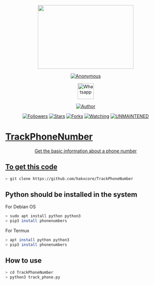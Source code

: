 <p align="center">
  <img src="https://raw.githubusercontent.com/hakxcore/TrackPhoneNumber/main/media/TrackPhoneNumber.png" width="300" height="200"/>
</p>
<p align="center">
<a href="#"><img title="Anonymous" src="https://img.shields.io/badge/-%20TrackPhoneNumber-green%3FcolorA%3D%2523ff0000%26colorB%3D%2523017e40"></a>
</p>
<p align="center">
  <a href="https://wa.me/+916006511429"><img title="Whatsapp" src="https://simpleicons.org/icons/whatsapp.svg" width="50" height="50"></a>
</p>
<p align="center">
<a href="https://github.com/hakxcore"><img title="Author" src="https://img.shields.io/badge/Author-mukesh%20kumar-red.svg?style=for-the-badge&logo=github"></a>
</p>
<p align="center">
<a href="https://github.com/hakxcore/followers"><img title="Followers" src="https://img.shields.io/github/followers/hakxcore?color=blue&style=flat-square"></a>
<a href="https://github.com/hakxcore/stargazers/"><img title="Stars" src="https://img.shields.io/github/stars/hakxcore/TrackPhoneNumber?color=red&style=flat-square"></a>
<a href="https://github.com/hakxcore/TrackPhoneNumber/network/members"><img title="Forks" src="https://img.shields.io/github/forks/hakxcore/TrackPhoneNumber?color=red&style=flat-square"></a>
<a href="https://github.com/hakxcore/TrackPhoneNumber/watchers"><img title="Watching" src="https://img.shields.io/github/watchers/hakxcore/TrackPhoneNumber?label=Watchers&color=blue&style=flat-square"></a>
<a href="#"><img title="UNMAINTENED" src="https://img.shields.io/badge/UNMAINTENED-YES-blue.svg"</a>
</p>

 # TrackPhoneNumber
<p align="center">Get the basic information about a phone number</p>


## To get this code

```bash
> git clone https://github.com/hakxcore/TrackPhoneNumber
```

## Python should be installed in the system

<p>For Debian OS</p>

```bash
> sudo apt install python python3
> pip3 install phonenumbers
```

<p>For Termux</p>

```bash
> apt install python python3
> pip3 install phonenumbers
```

## How to use

```bash
> cd TrackPhoneNumber
> python3 track_phone.py
```


